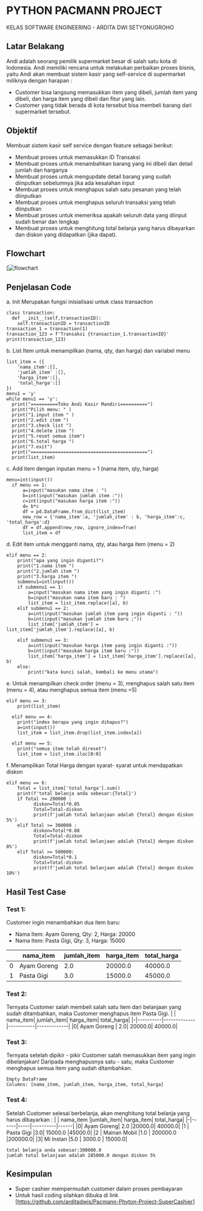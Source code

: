 # PYTHON PACMANN PROJECT
KELAS SOFTWARE ENGINEERING - ARDITA DWI SETYONUGROHO
## Latar Belakang
Andi adalah seorang pemilik supermarket besar di salah satu kota di Indonesia. Andi memiliki rencana untuk melakukan perbaikan proses bisnis, yaitu Andi akan membuat sistem kasir yang self-service di supermarket miliknya dengan harapan :
- Customer bisa langsung memasukkan item yang dibeli, jumlah item yang dibeli, dan harga item yang dibeli dan fitur yang lain.
- Customer yang tidak berada di kota tersebut bisa membeli barang dari supermarket tersebut. 

## Objektif
Membuat sistem kasir self service dengan feature sebagai berikut:
- Membuat proses untuk memasukkan ID Transaksi
- Membuat proses untuk menambahkan barang yang ini dibeli dan detail jumlah dan harganya   
- Membuat proses untuk mengupdate detail barang yang sudah diinputkan sebelumnya jika ada kesalahan input
- Membuat proses untuk menghapus salah satu pesanan yang telah diinputkan  
- Membuat proses untuk menghapus seluruh transaksi yang telah diinputkan
- Membuat proses untuk memeriksa apakah seluruh data yang diinput sudah benar dan lengkap
- Membuat proses untuk menghitung total belanja yang harus dibayarkan dan diskon yang didapatkan (jika dapat).

## Flowchart
[![flowchart](https://raw.githubusercontent.com/arditadwis/Pacmann-Phyton-Project-SuperCashier/main/flow%20chart.png)

## Penjelasan Code
a. Init Merupakan fungsi inisialisasi untuk class transaction
```
class transaction:
  def __init__(self,transactionID):
    self.transactionID = transactionID
transaction_1 = transaction(1)
transaction_123 = f'Transaksi {transaction_1.transactionID}'
print(transaction_123)    
```   
b. List Item untuk menampilkan (nama, qty, dan harga) dan variabel menu  
```
list_item = ({
    'nama_item':[],
    'jumlah_item' :[],
    'harga_item':[],
    'total_harga':[]
})
menu1 = 'y'
while menu1 == 'y':
  print("==========Toko Andi Kasir Mandiri==========")
  print("Pilih menu: " )
  print("1.input item " )
  print("2.edit item ")
  print("3.check list ")
  print("4.delete item ")
  print("5.reset semua item")
  print("6.total harga ") 
  print("7.exit")
  print("===========================================")
  print(list_item)
```
c. Add item dengan inputan menu = 1 (nama item, qty, harga)
```
menu=int(input())
  if menu == 1:
      a=input("masukan nama item : ")
      b=int(input("masukan jumlah item :"))
      c=int(input("masukan harga item :"))
      d= b*c
      df = pd.DataFrame.from_dict(list_item)
      new_row = {'nama_item':a, 'jumlah_item' : b, 'harga_item':c, 'total_harga':d}
      df = df.append(new_row, ignore_index=True)
      list_item = df
```
d. Edit item untuk mengganti nama, qty, atau harga item (menu = 2)
```
elif menu == 2:
    print("apa yang ingin diganti?")
    print("1.nama item ")
    print("2.jumlah item ")
    print("3.harga item ")
    submenu1=int(input())
    if submenu1 == 1:
        a=input("masukan nama item yang ingin diganti :")
        b=input("masukan nama item baru : ")
        list_item = list_item.replace([a], b)
    elif submenu1 == 2:
        a=int(input("masukan jumlah item yang ingin diganti : "))
        b=int(input("masukan jumlah item baru ;"))
        list_item['jumlah_item'] = list_item['jumlah_item'].replace([a], b)

    elif submenu1 == 3:
        a=int(input("masukan harga item yang ingin diganti :"))
        b=int(input("masukan harga item baru :"))
        list_item['harga_item'] = list_item['harga_item'].replace([a], b)
    else:
        print("kata kunci salah, kembali ke menu utama")
```
e. Untuk menampilkan check order (menu = 3), menghapus salah satu item (menu = 4), atau menghapus semua item (menu =5)
```
elif menu == 3:
    print(list_item)

  elif menu == 4:
    print("index berapa yang ingin dihapus?")
    a=int(input())
    list_item = list_item.drop(list_item.index[a])

  elif menu == 5:
    print("semua item telah direset")
    list_item = list_item.iloc[0:0]
```
f. Menampilkan Total Harga dengan syarat- syarat untuk mendapatkan diskon
```
elif menu == 6:
    Total = list_item['total_harga'].sum()
    print(f'total belanja anda sebesar:{Total}')
    if Total >= 200000 :
          diskon=Total*0.05
          Total=Total-diskon
          print(f'jumlah total belanjaan adalah {Total} dengan diskon 5%')
    elif Total >= 300000 :
          diskon=Total*0.08
          Total=Total-diskon
          print(f'jumlah total belanjaan adalah {Total} dengan diskon 8%')
    elif Total >= 500000:
          diskon=Total*0.1
          Total=Total-diskon
          print(f'jumlah total belanjaan adalah {Total} dengan diskon 10%')
```
## Hasil Test Case
### Test 1:
Customer ingin menambahkan dua item baru:
- Nama Item: Ayam Goreng, Qty: 2, Harga: 20000
- Nama Item: Pasta Gigi, Qty: 3, Harga: 15000

| |nama_item | jumlah_item | harga_item| total_harga |
|-|----------|-------------|-----------|-------------|
|0| Ayam Goreng | 2.0 | 20000.0 | 40000.0|
|1| Pasta Gigi | 3.0    | 15000.0 |     45000.0|

### Test 2:
Ternyata Customer salah membeli salah satu item dari belanjaan yang sudah ditambahkan, maka Customer menghapus item Pasta Gigi.
|  |   nama_item|  jumlah_item|  harga_item|  total_harga|
|-|----------|-------------|-----------|-------------|
|0|  Ayam Goreng    |      2.0|     20000.0|      40000.0|

### Test 3:
Ternyata setelah dipikir - pikir Customer salah memasukkan item yang ingin dibelanjakan! Daripada menghapusnya satu - satu, maka Customer menghapus semua item yang sudah ditambahkan.
```
Empty DataFrame
Columns: [nama_item, jumlah_item, harga_item, total_harga]
```
### Test 4:
Setelah Customer selesai berbelanja, akan menghitung total belanja yang harus dibayarkan :
| | nama_item  |jumlah_item|  harga_item|  total_harga|
|-|------|-----|----------|------|
|0|   Ayam Goreng|          2.0     |20000.0|      40000.0|
|1  |  Pasta Gigi          |3.0|     15000.0      |45000.0|
|2 | Mainan Mobil          |1.0 |   200000.0     |200000.0|
|3|     Mi Instan          |5.0  |    3000.0    |  15000.0|
```
total belanja anda sebesar:300000.0
jumlah total belanjaan adalah 285000.0 dengan diskon 5%
```
## Kesimpulan
- Super cashier mempermudah customer dalam proses pembayaran 
- Untuk hasil coding silahkan dibuka di link [https://github.com/arditadwis/Pacmann-Phyton-Project-SuperCashier]

